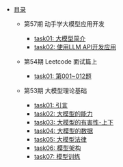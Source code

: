 - [目录](README.md)
    - 第57期 动手学大模型应用开发
        - [task01: 大模型简介](Q57-llm-universe/task01.md)
        - [task02: 使用LLM API开发应用](Q57-llm-universe/task02.md)

    - 第54期 Leetcode 面试篇上
        - [task01: 第001~012题](Q54-leetcode-interview-1/task01.md)

    - 第53期 大模型理论基础
        - [task01: 引言](Q53-llm-theory/task01.md)
        - [task02: 大模型的能力](Q53-llm-theory/task02.md)
        - [task03: 大模型的有害性-上下](Q53-llm-theory/task03.md)
        - [task04: 大模型的数据](Q53-llm-theory/task04.md)
        - [task05: 大模型法律](Q53-llm-theory/task05.md)
        - [task06: 模型架构](Q53-llm-theory/task06.md)
        - [task07: 模型训练](Q53-llm-theory/task07.md)